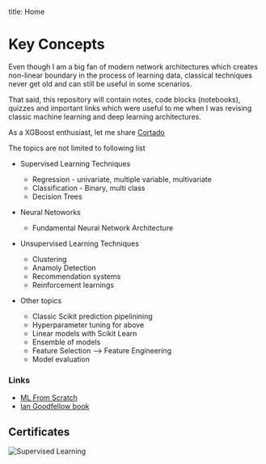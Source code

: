title: Home


# Key Concepts


Even though I am a big fan of modern network architectures which creates non-linear boundary in the process of learning data, classical techniques never get old and can still be useful in some scenarios. 

That said, this repository will contain notes, code blocks (notebooks), quizzes and important links which were useful to me when I was revising classic machine learning and deep learning architectures. 

As a XGBoost enthusiast, let me share [Cortado](https://github.com/Statfactory/cortado)

The topics are not limited to following list

- Supervised Learning Techniques
    - Regression - univariate, multiple variable, multivariate
    - Classification - Binary, multi class
    - Decision Trees

- Neural Netoworks
    - Fundamental Neural Network Architecture

- Unsupervised Learning Techniques
    - Clustering
    - Anamoly Detection
    - Recommendation systems
    - Reinforcement learnings

- Other topics
    - Classic Scikit prediction pipelinining
    - Hyperparameter tuning for above
    - Linear models with Scikit Learn
    - Ensemble of models
    - Feature Selection --> Feature Engineering
    - Model evaluation

### Links

- [ML From Scratch](https://github.com/eriklindernoren/ML-From-Scratch/tree/master/mlfromscratch)
- [Ian Goodfellow book](https://www.deeplearningbook.org/)

## Certificates

![Supervised Learning](/Certificates/supervised_certificate.png)